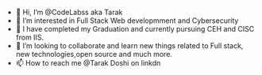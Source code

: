 - 👋 Hi, I’m @CodeLabss aka Tarak
- 👀 I’m interested in Full Stack Web developmment and Cybersecurity
- 🌱 I have completed my Graduation and currently pursuing CEH and CISC from IIS.
- 💞️ I’m looking to collaborate and learn new things related to Full stack, new technologies,open source and much more.
- 📫 How to reach me @Tarak Doshi on linkdn

<!---
CodeLabss/CodeLabss is a ✨ special ✨ repository because its `README.md` (this file) appears on your GitHub profile.
You can click the Preview link to take a look at your changes.
--->
